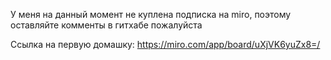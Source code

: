 У меня на данный момент не куплена подписка на miro, поэтому оставляйте комменты в гитхабе пожалуйста

Ссылка на первую домашку: https://miro.com/app/board/uXjVK6yuZx8=/
